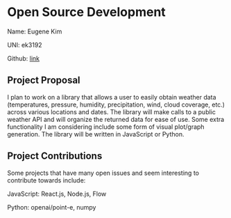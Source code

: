 
# Open Source Development

Name: Eugene Kim

UNI: ek3192

Github: [link](https://github.com/e7kim)

## Project Proposal

I plan to work on a library that allows a user to easily obtain weather data (temperatures, pressure, humidity, precipitation, wind, cloud coverage, etc.) across various locations and dates. The library will make calls to a public weather API and will organize the returned data for ease of use. Some extra functionality I am considering include some form of visual plot/graph generation. The library will be written in JavaScript or Python.

## Project Contributions

Some projects that have many open issues and seem interesting to contribute towards include:

JavaScript: React.js, Node.js, Flow

Python: openai/point-e, numpy
